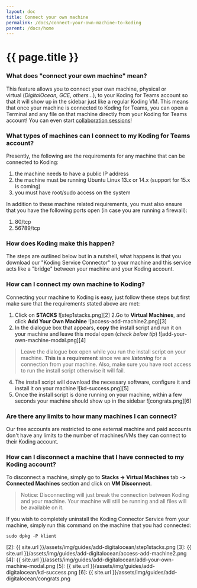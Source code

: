 ```yaml
---
layout: doc
title: Connect your own machine
permalink: /docs/connect-your-own-machine-to-koding
parent: /docs/home
---
```


# {{ page.title }}

### What does "connect your own machine" mean?

This feature allows you to connect your own machine, physical or virtual&nbsp;(_DigitalOcean, GCE, others..._), to your Koding for Teams account so that it will show up in the sidebar just like a regular Koding VM. This means that once your machine is connected to Koding for Teams, you can open a Terminal and any file on that machine directly from your Koding for Teams account! You can even start [collaboration sessions][1]!

### What types of machines can I connect to my Koding for Teams account?

Presently, the following are the requirements for any machine that can be connected to Koding:

1. the machine needs to have a public IP address
2. the machine must be running Ubuntu Linux 13.x or 14.x (support for 15.x is coming)
3. you must have root/sudo access on the system

In addition to these machine related requirements, you must also ensure that you have the following ports open (in case you are running a firewall):

1. 80/tcp
2. 56789/tcp

### How does Koding make this happen?

The steps are outlined below but in a nutshell, what happens is that you download our "Koding Service Connector" to your machine and this service acts like a "bridge" between your machine and your Koding account.

### How can I connect my own machine to Koding?

Connecting your machine to Koding is easy, just follow these steps but first make sure that the requirements stated above are met:

1. Click on **STACKS**
![step1stacks.png][2]
2.Go to **Virtual Machines**, and click **Add Your Own Machine**
![access-add-machine2.png][3]
3. In the dialogue box that appears, **copy** the install script and run it on your machine and leave this modal open (_check below tip_)
![add-your-own-machine-modal.png][4]

> Leave the dialogue box open while you run the install script on your machine. **This is a** **requirement** since we are **_listening_**&nbsp;for a connection from your machine. Also, make sure you have root access to run the install script otherwise it will fail.

4. The install script will download the necessary software, configure it and install it on your machine
![kd-success.png][5]
5. Once the install script is done running on your machine, within a few seconds your machine should show up in the sidebar
![congrats.png][6]

### Are there any limits to how many machines I can connect?

Our free accounts are restricted to one external machine and paid accounts don't have any limits to the number of machines/VMs they can connect to their Koding account.

### How can I disconnect a machine that I have connected to my Koding account?

To disconnect a machine, simply go to **Stacks -&gt; Virtual Machines**&nbsp;tab&nbsp;-**&gt; Connected Machines**&nbsp;section and click on **VM Disconnect**.&nbsp;

> Notice: Disconnecting will just break the connection between Koding and your machine. Your machine will still be running and all files will be available on it.

If you wish to completely uninstall the Koding Connector Service from your machine, simply run this command on the machine that you had connected:

    sudo dpkg -P klient

[1]: /docs/how-can-i-do-real-time-collaboration-on-koding
[2]: {{ site.url }}/assets/img/guides/add-digitalocean/step1stacks.png
[3]: {{ site.url }}/assets/img/guides/add-digitalocean/access-add-machine2.png
[4]: {{ site.url }}/assets/img/guides/add-digitalocean/add-your-own-machine-modal.png
[5]: {{ site.url }}/assets/img/guides/add-digitalocean/kd-success.png
[6]: {{ site.url }}/assets/img/guides/add-digitalocean/congrats.png
